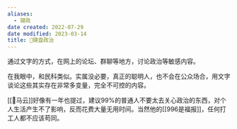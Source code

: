 ```yaml
---
aliases:
  - 键政
date created: 2022-07-29
date modified: 2023-03-14
title: 🐤键盘政治
---
```


通过文字的方式，在网上的论坛、群聊等地方，讨论政治等敏感内容。

在我眼中，和民科类似。实属没必要，真正的聪明人，也不会在公众场合，用文字谈论这些其实存在非常多变量，完全不可控的内容。

[[🧑马云]]好像有一年也提过，建议99%的普通人不要太去关心政治的东西，对个人生活产生不了影响，反而花费大量无用时间。当然他的[[996是福报]]，任何打工人都不应该苟同。
